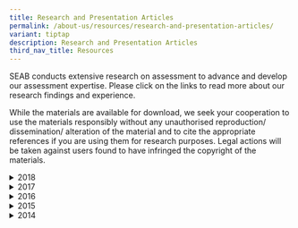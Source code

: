 ```yaml
---
title: Research and Presentation Articles
permalink: /about-us/resources/research-and-presentation-articles/
variant: tiptap
description: Research and Presentation Articles
third_nav_title: Resources
---
```

<p>SEAB conducts extensive research on assessment to advance and develop
our assessment expertise. Please click on the links to read more about
our research findings and experience.</p>
<p>While the materials are available for download, we seek your cooperation
to use the materials responsibly without any unauthorised reproduction/
dissemination/ alteration of the material and to cite the appropriate references
if you are using them for research purposes. Legal actions will be taken
against users found to have infringed the copyright of the materials.</p>
<div data-type="detailGroup" class="isomer-accordion isomer-accordion-white">
<details class="isomer-details">
<summary>2018</summary>
<div data-type="detailsContent" class="isomer-details-content">
<ul data-tight="true" class="tight">
<li>
<p><a href="/files/Resources/2018 Presentation Articles/1_2018_scientific_reasoning_of_primary_school_children_rasch_modelling_eras_apera.pdf" rel="noopener noreferrer nofollow" target="_blank"><u>Scientific reasoning of primary school children - Construct validation using Rasch modelling</u></a>
</p>
</li>
<li>
<p><a href="/files/Resources/2018 Presentation Articles/2_capitalising_on_technology_for_el_oral_assessment_change_management.pdf" rel="noopener noreferrer nofollow" target="_blank"><u>Capitalising on Technology for EL Oral Assessment: Change Management</u></a>
</p>
</li>
<li>
<p><a href="/files/Resources/2018 Presentation Articles/3_use_of_data_from_an_online_assessment_tool_for_primary_maths.pdf" rel="noopener noreferrer nofollow" target="_blank"><u>Use of Data from an Online Assessment Tool for Primary Mathematics</u></a>
</p>
</li>
<li>
<p><a href="/files/Resources/2018 Presentation Articles/4_aig_experiences_and_learning_points_from_seab.pdf" rel="noopener noreferrer nofollow" target="_blank"><u>Automatic Item Generation: Experiences and Learning Points from SEAB</u></a>
</p>
</li>
<li>
<p><a href="/files/Resources/2018 Presentation Articles/5_using_computerised_adaptive_tests_in_assessment_for_learning.pdf" rel="noopener noreferrer nofollow" target="_blank"><u>Using Computerised Adaptive Tests in Assessment for Learning</u></a>
</p>
</li>
<li>
<p><a href="/files/Resources/2018 Presentation Articles/6_using_osm_data_for_markers_marking_performance.pdf" rel="noopener noreferrer nofollow" target="_blank"><u>Using On-screen Marking (OSM) Data Parameters to Gauge Markers' Marking Performance</u></a>
</p>
</li>
<li>
<p><a href="/files/Resources/2018 Presentation Articles/7_content_validity_of_the_primary_scientific_reasoning_test.pdf" rel="noopener noreferrer nofollow" target="_blank"><u>Content Validity of the Primary Scientific Reasoning Test - Evidence from the Experts</u></a>
</p>
</li>
<li>
<p><a href="/files/Resources/2018 Presentation Articles/8_use_of_video_stimulus_in_assessment_of_oral_communicaiton_skills.pdf" rel="noopener noreferrer nofollow" target="_blank"><u>Use of Video Stimulus in the Assessment of Oral Communication Skills in Singapore’s National Level Tamil Language Examinations</u></a>
</p>
</li>
<li>
<p><a href="/files/Resources/2018 Presentation Articles/9_use_of_ict_in_the_assessment_of_oral_communications_skills.pdf" rel="noopener noreferrer nofollow" target="_blank"><u>Use of ICT in the Assessment of Oral Communication Skills in Singapore’s National Level Tamil Language Examinations</u></a>
</p>
</li>
<li>
<p><a href="/files/Resources/2018 Presentation Articles/10_study_on_the_mode_of_computer_text_input_in_cl.pdf" rel="noopener noreferrer nofollow" target="_blank"><u>A Study on the Mode of Computer Text Input and Pen-based Writing in Chinese Language</u></a>
</p>
</li>
<li>
<p><a href="/files/Resources/2018 Presentation Articles/11_demand_of_writing_tasks.pdf" rel="noopener noreferrer nofollow" target="_blank"><u>The Demand of Writing Tasks: A Multimodal Perspective</u></a>
</p>
</li>
<li>
<p><a href="/files/Resources/2018 Presentation Articles/12_use_of_video_to_assess_oral_and_listening.pdf" rel="noopener noreferrer nofollow" target="_blank"><u>Use of Video to Assess Oral and Listening Skills</u></a>
</p>
</li>
</ul>
</div>
</details>
<details class="isomer-details">
<summary>2017</summary>
<div data-type="detailsContent" class="isomer-details-content">
<ul data-tight="true" class="tight">
<li>
<p><a href="/files/Resources/2017 Presentation Articles/1_the_a_level_curriculum_and_examinations.pdf" rel="noopener noreferrer nofollow" target="_blank"><u>Singapore’s Journey in Preparing Students for a Fast-Changing Global Landscape: The A-Level Curriculum and Examinations</u></a>
</p>
</li>
</ul>
</div>
</details>
<details class="isomer-details">
<summary>2016</summary>
<div data-type="detailsContent" class="isomer-details-content">
<ul data-tight="true" class="tight">
<li>
<p><a href="/files/Resources/2016 Presentation Articles/1_pace_using_qualitative_assessment_data_to_drive_teaching_and_learning_of_math.pdf" rel="noopener noreferrer nofollow" target="_blank"><u>PACE: Using qualitative assessment data to drive teaching and learning of Mathematics for lower primary students&nbsp;</u></a>
</p>
</li>
<li>
<p><a href="/files/Resources/2016 Presentation Articles/2_assessment_of_21st_century_skills_in_singapore_a_decades_journey.pdf" rel="noopener noreferrer nofollow" target="_blank"><u>Assessment of 21st Century Skills in Singapore - A Decade's Journey</u>&nbsp;</a>
</p>
</li>
</ul>
</div>
</details>
<details class="isomer-details">
<summary>2015</summary>
<div data-type="detailsContent" class="isomer-details-content">
<ul data-tight="true" class="tight">
<li>
<p><a href="/files/Resources/2015 Presentation Articles/1_pw_and_language_oral_skills_assessment.pdf" rel="noopener noreferrer nofollow" target="_blank"><u>Project Work and Language Oral Skills Assessment: The Singapore Experience</u></a>
</p>
</li>
<li>
<p><a href="/files/Resources/2015 Presentation Articles/2_using_ict_for_the_assessment_of_writing_in_cl.pdf" rel="noopener noreferrer nofollow" target="_blank"><u>Using Information and Communication Technology for the Assessment of Writing in Chinese Language</u></a>
</p>
</li>
<li>
<p><a href="/files/Resources/2015 Presentation Articles/3_studies_on_use_of_video_stimulus_in_oral_test.pdf" rel="noopener noreferrer nofollow" target="_blank"><u>Studies on Use of Video Stimulus in Oral Test</u></a>
</p>
</li>
<li>
<p><a href="/files/Resources/2015 Presentation Articles/4_the_4_skill_english_language_test_in_the_singapore_education_system.pdf" rel="noopener noreferrer nofollow" target="_blank"><u>The 4-Skill English Language Test in the Singapore Education System</u></a>
</p>
</li>
<li>
<p><a href="/files/Resources/2015 Presentation Articles/5_nlmixed_procedure_to_derive_the_standard_errors_for_partial_credit_tests.pdf" rel="noopener noreferrer nofollow" target="_blank"><u>NLMixed Procedure to Derive the Standard Errors for Partial Credit Tests</u></a>
</p>
</li>
<li>
<p><a href="/files/Resources/2015 Presentation Articles/6_are_existing_assessment_modes_for_eng_lit_still_relevant_in_today_world.pdf" rel="noopener noreferrer nofollow" target="_blank"><u>Are Existing Assessment Modes for English Literature Still Relevant in Today’s World</u></a>
</p>
</li>
<li>
<p><a href="/files/Resources/2015 Presentation Articles/7_redesigning_el_pedagogical_practices.pdf" rel="noopener noreferrer nofollow" target="_blank"><u>Redesigning English Language pedagogical practices: Expanding assessment constructs to broaden students’ learning</u></a>
</p>
</li>
</ul>
</div>
</details>
<details class="isomer-details">
<summary>2014</summary>
<div data-type="detailsContent" class="isomer-details-content">
<ul data-tight="true" class="tight">
<li>
<p><a href="/files/Resources/2014 Presentation Articles/1_english_language_oral_assessment_in_singapore_a_responsive_approach.pdf" rel="noopener noreferrer nofollow" target="_blank"><u>English Language Oral Assessment in Singapore: A Responsive Approach</u></a>
</p>
</li>
<li>
<p><a href="/files/Resources/2014 Presentation Articles/2_computer_based_examination_in_singapore___the_journey_so_far.pdf" rel="noopener noreferrer nofollow" target="_blank"><u>Computer-based Examination in Singapore: The Journey So Far</u></a>
</p>
</li>
<li>
<p><a href="/files/Resources/2014 Presentation Articles/3_using_ict_for_the_assessment_of_writing_in_chinese_language.pdf" rel="noopener noreferrer nofollow" target="_blank"><u>Using Information and Communication Technology for the Assessment of Writing in Chinese Language</u></a>
</p>
</li>
<li>
<p><a href="/files/Resources/2014 Presentation Articles/4_use_of_video_as_stimulus_in_assessing_oral_skills_in_mtl.pdf" rel="noopener noreferrer nofollow" target="_blank"><u>Use of Video as Stimulus in Assessing Oral skills in Mother Tongue Languages</u></a>
</p>
</li>
<li>
<p><a href="/files/Resources/2014 Presentation Articles/5_studies_on_use_of_ict_in_english_language_testing.pdf" rel="noopener noreferrer nofollow" target="_blank"><u>Studies on Use of ICT in English Language Testing</u></a>
</p>
</li>
<li>
<p><a href="/files/Resources/2014 Presentation Articles/6_assessment_of_21st_century_skills_at_grade_11_the_singapore_experience.pdf" rel="noopener noreferrer nofollow" target="_blank"><u>Assessment of 21st century skills at Grade 11 – the Singapore Experience</u></a>
</p>
</li>
<li>
<p><a href="/files/Resources/2014 Presentation Articles/7_innovative_school_based_english_language_assessment_practices_in_singapore.pdf" rel="noopener noreferrer nofollow" target="_blank"><u>Innovative school-based English Language assessment practices in Singapore</u></a>
</p>
</li>
<li>
<p><a href="/files/Resources/2014 Presentation Articles/8_an_exploratory_study_on_the_use_of_two_standard_setting_methods.pdf" rel="noopener noreferrer nofollow" target="_blank"><u>An Exploratory Study on the use of Two Standard Setting Methods in the Validation of Mother Tongue Language Descriptors – The Singapore Experience</u></a>
</p>
</li>
<li>
<p><a href="/files/Resources/2014 Presentation Articles/9_english_language_oral_assessment_in_singapore___a_responsive_approach.pdf" rel="noopener noreferrer nofollow" target="_blank"><u>English Language Oral Assessment in Singapore: A Responsive Approach</u></a>
</p>
</li>
<li>
<p><a href="/files/Resources/2014 Presentation Articles/10_asymptotic_standard_errors_for_true_score_equating_of_polytomous_items.pdf" rel="noopener noreferrer nofollow" target="_blank"><u>Asymptotic Standard Errors for Item Response Theory True Score Equating of Polytomous Items</u></a>
</p>
</li>
</ul>
</div>
</details>
</div>
<p></p>